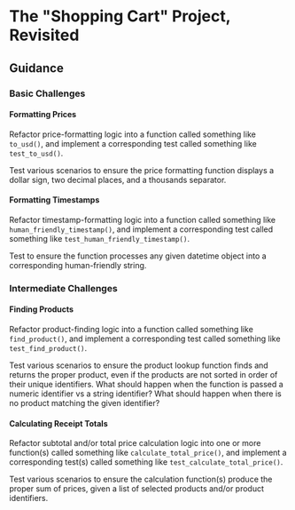 # The "Shopping Cart" Project, Revisited

## Guidance

### Basic Challenges

#### Formatting Prices

Refactor price-formatting logic into a function called something like `to_usd()`, and implement a corresponding test called something like `test_to_usd()`.

Test various scenarios to ensure the price formatting function displays a dollar sign, two decimal places, and a thousands separator.

#### Formatting Timestamps

Refactor timestamp-formatting logic into a function called something like `human_friendly_timestamp()`, and implement a corresponding test called something like `test_human_friendly_timestamp()`.

Test to ensure the function processes any given datetime object into a corresponding human-friendly string.

### Intermediate Challenges

#### Finding Products

Refactor product-finding logic into a function called something like `find_product()`, and implement a corresponding test called something like `test_find_product()`.

Test various scenarios to ensure the product lookup function finds and returns the proper product, even if the products are not sorted in order of their unique identifiers. What should happen when the function is passed a numeric identifier vs a string identifier? What should happen when there is no product matching the given identifier?

#### Calculating Receipt Totals

Refactor subtotal and/or total price calculation logic into one or more function(s) called something like `calculate_total_price()`, and implement a corresponding test(s) called something like `test_calculate_total_price()`.

Test various scenarios to ensure the calculation function(s) produce the proper sum of prices, given a list of selected products and/or product identifiers.
